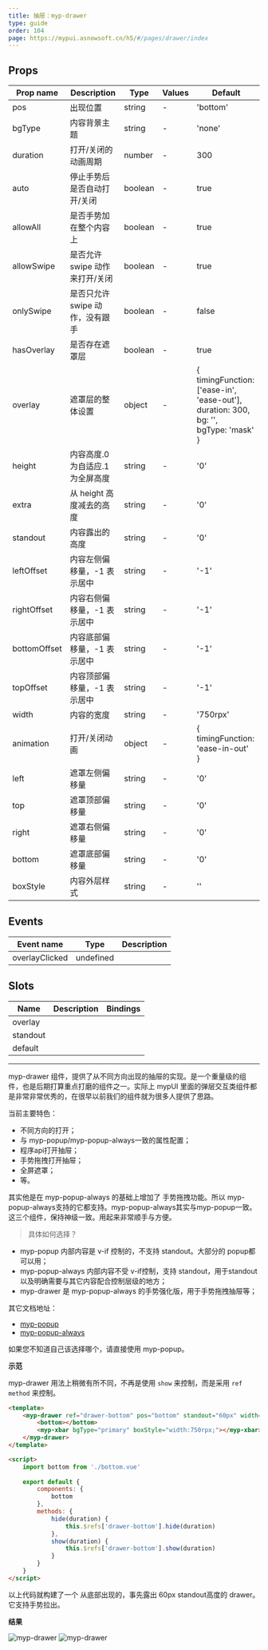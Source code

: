 ```yaml
---
title: 抽屉：myp-drawer
type: guide
order: 104
page: https://mypui.asnowsoft.cn/h5/#/pages/drawer/index
---
```


## Props

| Prop name    | Description                      | Type    | Values | Default                                                                                               |
| ------------ | -------------------------------- | ------- | ------ | ----------------------------------------------------------------------------------------------------- |
| pos          | 出现位置                         | string  | -      | 'bottom'                                                                                              |
| bgType       | 内容背景主题                     | string  | -      | 'none'                                                                                                |
| duration     | 打开/关闭的动画周期              | number  | -      | 300                                                                                                   |
| auto         | 停止手势后是否自动打开/关闭      | boolean | -      | true                                                                                                  |
| allowAll     | 是否手势加在整个内容上           | boolean | -      | true                                                                                                  |
| allowSwipe   | 是否允许 swipe 动作来打开/关闭   | boolean | -      | true                                                                                                  |
| onlySwipe    | 是否只允许 swipe 动作，没有跟手  | boolean | -      | false                                                                                                 |
| hasOverlay   | 是否存在遮罩层                   | boolean | -      | true                                                                                                  |
| overlay      | 遮罩层的整体设置                 | object  | -      | {<br> timingFunction: ['ease-in', 'ease-out'],<br> duration: 300,<br> bg: '',<br> bgType: 'mask'<br>} |
| height       | 内容高度.0 为自适应.1 为全屏高度 | string  | -      | '0'                                                                                                   |
| extra        | 从 height 高度减去的高度         | string  | -      | '0'                                                                                                   |
| standout     | 内容露出的高度                   | string  | -      | '0'                                                                                                   |
| leftOffset   | 内容左侧偏移量，-1 表示居中      | string  | -      | '-1'                                                                                                  |
| rightOffset  | 内容右侧偏移量，-1 表示居中      | string  | -      | '-1'                                                                                                  |
| bottomOffset | 内容底部偏移量，-1 表示居中      | string  | -      | '-1'                                                                                                  |
| topOffset    | 内容顶部偏移量，-1 表示居中      | string  | -      | '-1'                                                                                                  |
| width        | 内容的宽度                       | string  | -      | '750rpx'                                                                                              |
| animation    | 打开/关闭动画                    | object  | -      | {<br> timingFunction: 'ease-in-out'<br>}                                                              |
| left         | 遮罩左侧偏移量                   | string  | -      | '0'                                                                                                   |
| top          | 遮罩顶部偏移量                   | string  | -      | '0'                                                                                                   |
| right        | 遮罩右侧偏移量                   | string  | -      | '0'                                                                                                   |
| bottom       | 遮罩底部偏移量                   | string  | -      | '0'                                                                                                   |
| boxStyle     | 内容外层样式                     | string  | -      | ''                                                                                                    |

## Events

| Event name     | Type      | Description |
| -------------- | --------- | ----------- |
| overlayClicked | undefined |

## Slots

| Name     | Description | Bindings |
| -------- | ----------- | -------- |
| overlay  |             |          |
| standout |             |          |
| default  |             |          |

---

myp-drawer 组件，提供了从不同方向出现的抽屉的实现。是一个重量级的组件，也是后期打算重点打磨的组件之一。实际上 mypUI 里面的弹层交互类组件都是非常非常优秀的，在很早以前我们的组件就为很多人提供了思路。

当前主要特色：

- 不同方向的打开；
- 与 myp-popup/myp-popup-always一致的属性配置；
- 程序api打开抽屉；
- 手势拖拽打开抽屉；
- 全屏遮罩；
- 等。

其实他是在 myp-popup-always 的基础上增加了 手势拖拽功能。所以 myp-popup-always支持的它都支持。myp-popup-always其实与myp-popup一致。这三个组件，保持神级一致。用起来非常顺手与方便。

> 具体如何选择？

- myp-popup 内部内容是 v-if 控制的，不支持 standout。大部分的 popup都可以用；
- myp-popup-always 内部内容不受 v-if控制，支持 standout，用于standout以及明确需要与其它内容配合控制层级的地方；
- myp-drawer 是 myp-popup-always 的手势强化版，用于手势拖拽抽屉等；

其它文档地址：

- [myp-popup](/doc/guide/myp-popup.html)
- [myp-popup-always](/doc/guide/myp-popup-always.html)

如果您不知道自己该选择哪个，请直接使用 myp-popup。

**示范**

myp-drawer 用法上稍微有所不同，不再是使用 `show` 来控制，而是采用 `ref method` 来控制。

```html
<template>
	<myp-drawer ref="drawer-bottom" pos="bottom" standout="60px" width="750rpx" height="x-1000rpx" @overlayClicked="hide">
		<bottom></bottom>
		<myp-xbar bgType="primary" boxStyle="width:750rpx;"></myp-xbar>
	</myp-drawer>
</template>

<script>
	import bottom from './bottom.vue'
	
	export default {
		components: {
			bottom
		},
		methods: {
			hide(duration) {
				this.$refs['drawer-bottom'].hide(duration)
			},
			show(duration) {
				this.$refs['drawer-bottom'].show(duration)
			}
		}
	}
</script>
```

以上代码就构建了一个 从底部出现的，事先露出 60px standout高度的 drawer。它支持手势拉出。

**结果**

![myp-drawer](/images/doc/drawer-close.png)
![myp-drawer](/images/doc/drawer-open.png)

